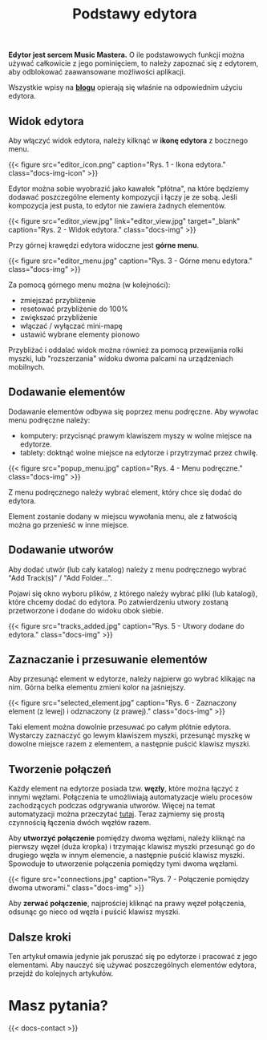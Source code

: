 ﻿---
title: "Podstawy edytora"
icon: "🔗"
description: "Naucz się używać edytora, aby tworzyć płynne przejścia i automatyzacje."
weight: 40
---

**Edytor jest sercem Music Mastera.** O ile podstawowych funkcji można używać całkowicie z jego pominięciem, to należy zapoznać się z edytorem, aby odblokować zaawansowane możliwości aplikacji.

Wszystkie wpisy na **[blogu](blog/)** opierają się właśnie na odpowiednim użyciu edytora.

## Widok edytora

Aby włączyć widok edytora, należy kilknąć w **ikonę edytora** z bocznego menu.

{{< figure src="editor_icon.png" caption="Rys. 1 - Ikona edytora." class="docs-img-icon" >}}

Edytor można sobie wyobrazić jako kawałek "płótna", na które będziemy dodawać poszczególne elementy kompozycji i łączy je ze sobą. Jeśli kompozycja jest pusta, to edytor nie zawiera żadnych elementów.

{{< figure src="editor_view.jpg" link="editor_view.jpg" target="_blank" caption="Rys. 2 - Widok edytora." class="docs-img" >}}

Przy górnej krawędzi edytora widoczne jest **górne menu**.

{{< figure src="editor_menu.jpg" caption="Rys. 3 - Górne menu edytora." class="docs-img" >}}

Za pomocą górnego menu można (w kolejności):
- zmiejszać przybliżenie
- resetować przybliżenie do 100%
- zwiększać przybliżenie
- włączać / wyłączać mini-mapę
- ustawić wybrane elementy pionowo

Przybliżać i oddalać widok można również za pomocą przewijania rolki myszki, lub "rozszerzania" widoku dwoma palcami na urządzeniach mobilnych.

## Dodawanie elementów

Dodawanie elementów odbywa się poprzez menu podręczne. Aby wywołac menu podręczne należy:
- komputery: przycisnąć prawym klawiszem myszy w wolne miejsce na edytorze.
- tablety: doktnąć wolne miejsce na edytorze i przytrzymać przez chwilę.

{{< figure src="popup_menu.jpg" caption="Rys. 4 - Menu podręczne." class="docs-img" >}}

Z menu podręcznego należy wybrać element, który chce się dodać do edytora. 

Element zostanie dodany w miejscu wywołania menu, ale z łatwością można go przenieść w inne miejsce.

## Dodawanie utworów

Aby dodać utwór (lub cały katalog) należy z menu podręcznego wybrać "Add Track(s)" / "Add Folder...". 

Pojawi się okno wyboru plików, z którego należy wybrać pliki (lub katalogi), które chcemy dodać do edytora. Po zatwierdzeniu utwory zostaną przetworzone i dodane do widoku obok siebie.

{{< figure src="tracks_added.jpg" caption="Rys. 5 - Utwory dodane do edytora." class="docs-img" >}}

## Zaznaczanie i przesuwanie elementów

Aby przesunąć element w edytorze, należy najpierw go wybrać klikając na nim. Górna belka elementu zmieni kolor na jaśniejszy.

{{< figure src="selected_element.jpg" caption="Rys. 6 - Zaznaczony element (z lewej) i odznaczony (z prawej)." class="docs-img" >}}

Taki element można dowolnie przesuwać po całym płótnie edytora. Wystarczy zaznaczyć go lewym klawiszem myszki, przesunąć myszkę w dowolne miejsce razem z elementem, a następnie puścić klawisz myszki.

## Tworzenie połączeń

Każdy element na edytorze posiada tzw. **węzły**, które można łączyć z innymi węzłami. Połączenia te umożliwiają automatyzacje wielu procesów zachodzących podczas odgrywania utworów. Więcej na temat automatyzacji można przeczytać [tutaj](/docs/playback-events). Teraz zajmiemy się prostą czynnością łączenia dwóch węzłów razem.

Aby **utworzyć połączenie** pomiędzy dwoma węzłami, należy kliknąć na pierwszy węzeł (duża kropka) i trzymając klawisz myszki przesunąć go do drugiego węzła w innym elemencie, a następnie puścić klawisz myszki. Spowoduje to utworzenie połączenia pomiędzy tymi dwoma węzłami. 

{{< figure src="connections.jpg" caption="Rys. 7 - Połączenie pomiędzy dwoma utworami." class="docs-img" >}}

Aby **zerwać połączenie**, najprościej kliknąć na prawy węzeł połączenia, odsunąc go nieco od węzła i puścić klawisz myszki.

## Dalsze kroki

Ten artykuł omawia jedynie jak poruszać się po edytorze i pracować z jego elementami. Aby nauczyć się używać poszczególnych elementów edytora, przejdź do kolejnych artykułów.

# Masz pytania?

{{< docs-contact >}}